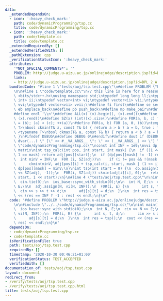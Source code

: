 ```yaml
---
data:
  _extendedDependsOn:
  - icon: ':heavy_check_mark:'
    path: code/dynamicProgramming/tsp.cc
    title: code/dynamicProgramming/tsp.cc
  - icon: ':heavy_check_mark:'
    path: code/template.cc
    title: code/template.cc
  _extendedRequiredBy: []
  _extendedVerifiedWith: []
  _pathExtension: cpp
  _verificationStatusIcon: ':heavy_check_mark:'
  attributes:
    '*NOT_SPECIAL_COMMENTS*': ''
    PROBLEM: http://judge.u-aizu.ac.jp/onlinejudge/description.jsp?id=DPL_2_A
    links:
    - http://judge.u-aizu.ac.jp/onlinejudge/description.jsp?id=DPL_2_A
  bundledCode: "#line 1 \"tests/aoj/tsp.test.cpp\"\n#define PROBLEM \"http://judge.u-aizu.ac.jp/onlinejudge/description.jsp?id=DPL_2_A\"\
    \n\n#line 1 \"code/template.cc\"\n// this line is here for a reason\n#include\
    \ <bits/stdc++.h>\nusing namespace std;\ntypedef long long ll;\ntypedef pair<int,\
    \ int> ii;\ntypedef vector<int> vi;\ntypedef vector<ii> vii;\ntypedef vector<vi>\
    \ vvi;\ntypedef vector<vii> vvii;\n#define fi first\n#define se second\n#define\
    \ eb emplace_back\n#define pb push_back\n#define mp make_pair\n#define mt make_tuple\n\
    #define endl '\\n'\n#define ALL(x) (x).begin(), (x).end()\n#define RALL(x) (x).rbegin(),\
    \ (x).rend()\n#define SZ(x) (int)(x).size()\n#define FOR(a, b, c) for (auto a\
    \ = (b); (a) < (c); ++(a))\n#define F0R(a, b) FOR (a, 0, (b))\ntemplate <typename\
    \ T>\nbool ckmin(T& a, const T& b) { return a > b ? a = b, true : false; }\ntemplate\
    \ <typename T>\nbool ckmax(T& a, const T& b) { return a < b ? a = b, true : false;\
    \ }\n#ifndef DEBUG\n#define DEBUG 0\n#endif\n#define dout if (DEBUG) cerr\n#define\
    \ dvar(...) \" [\" << #__VA_ARGS__ \": \" << (__VA_ARGS__) << \"] \"\n#line 2\
    \ \"code/dynamicProgramming/tsp.cc\"\nconst int INF = 1e9;\nvvi dp, adj; // adjacency\
    \ matrix\nint tsp_calc(int pos, int start, int mask) {\n  if ((1 << SZ(adj)) -\
    \ 1 == mask) return adj[pos][start];\n  if (dp[pos][mask] != -1) return dp[pos][mask];\n\
    \  int minV = INF;\n  F0R (i, SZ(adj))\n    if (i != pos && !(mask & (1 << i)))\n\
    \      ckmin(minV, adj[pos][i] + tsp_calc(i, start, mask | (1 << i)));\n  return\
    \ dp[pos][mask] = minV;\n}\nint tsp(int start = 0) {\n  dp.assign(SZ(adj), vi(1\
    \ << SZ(adj), -1));\n  F0R(i, SZ(adj)) ckmin(adj[i][i], 0);\n  return tsp_calc(start,\
    \ start, 1 << start);\n}\n#line 4 \"tests/aoj/tsp.test.cpp\"\n\nint main() {\n\
    \  cin.tie(0);\n  ios_base::sync_with_stdio(0);\n\n  int N, E;\n  cin >> N >>\
    \ E;\n\n  adj.assign(N, vi(N, INF));\n  F0R(i, E) {\n      int s, t, d;\n    \
    \  cin >> s >> t >> d;\n      adj[s][t] = d;\n  }\n\n  int res = tsp();\n  cout\
    \ << (res == INF ? -1 : res) << endl;\n}\n"
  code: "#define PROBLEM \"http://judge.u-aizu.ac.jp/onlinejudge/description.jsp?id=DPL_2_A\"\
    \n\n#include \"../../code/dynamicProgramming/tsp.cc\"\n\nint main() {\n  cin.tie(0);\n\
    \  ios_base::sync_with_stdio(0);\n\n  int N, E;\n  cin >> N >> E;\n\n  adj.assign(N,\
    \ vi(N, INF));\n  F0R(i, E) {\n      int s, t, d;\n      cin >> s >> t >> d;\n\
    \      adj[s][t] = d;\n  }\n\n  int res = tsp();\n  cout << (res == INF ? -1 :\
    \ res) << endl;\n}\n"
  dependsOn:
  - code/dynamicProgramming/tsp.cc
  - code/template.cc
  isVerificationFile: true
  path: tests/aoj/tsp.test.cpp
  requiredBy: []
  timestamp: '2020-10-30 00:46:21+01:00'
  verificationStatus: TEST_ACCEPTED
  verifiedWith: []
documentation_of: tests/aoj/tsp.test.cpp
layout: document
redirect_from:
- /verify/tests/aoj/tsp.test.cpp
- /verify/tests/aoj/tsp.test.cpp.html
title: tests/aoj/tsp.test.cpp
---
```

